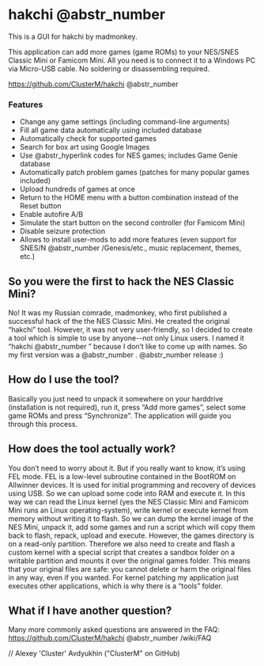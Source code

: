 # hakchi @abstr_number

This is a GUI for hakchi by madmonkey.

This application can add more games (game ROMs) to your NES/SNES Classic Mini or Famicom Mini. All you need is to connect it to a Windows PC via Micro-USB cable. No soldering or disassembling required.

https://github.com/ClusterM/hakchi @abstr_number 

### Features

  * Change any game settings (including command-line arguments)
  * Fill all game data automatically using included database
  * Automatically check for supported games
  * Search for box art using Google Images
  * Use @abstr_hyperlink codes for NES games; includes Game Genie database
  * Automatically patch problem games (patches for many popular games included)
  * Upload hundreds of games at once
  * Return to the HOME menu with a button combination instead of the Reset button
  * Enable autofire A/B
  * Simulate the start button on the second controller (for Famicom Mini)
  * Disable seizure protection
  * Allows to install user-mods to add more features (even support for SNES/N @abstr_number /Genesis/etc., music replacement, themes, etc.)



## So you were the first to hack the NES Classic Mini?

No! It was my Russian сomrade, madmonkey, who first published a successful hack of the the NES Classic Mini. He created the original “hakchi” tool. However, it was not very user-friendly, so I decided to create a tool which is simple to use by anyone--not only Linux users. I named it “hakchi @abstr_number ” because I don’t like to come up with names. So my first version was a @abstr_number . @abstr_number release :)

## How do I use the tool?

Basically you just need to unpack it somewhere on your harddrive (installation is not required), run it, press “Add more games”, select some game ROMs and press “Synchronize”. The application will guide you through this process.

## How does the tool actually work?

You don’t need to worry about it. But if you really want to know, it’s using FEL mode. FEL is a low-level subroutine contained in the BootROM on Allwinner devices. It is used for initial programming and recovery of devices using USB. So we can upload some code into RAM and execute it. In this way we can read the Linux kernel (yes the NES Classic Mini and Famicom Mini runs an Linux operating-system), write kernel or execute kernel from memory without writing it to flash. So we can dump the kernel image of the NES Mini, unpack it, add some games and run a script which will copy them back to flash, repack, upload and execute. However, the games directory is on a read-only partition. Therefore we also need to create and flash a custom kernel with a special script that creates a sandbox folder on a writable partition and mounts it over the original games folder. This means that your original files are safe: you cannot delete or harm the original files in any way, even if you wanted. For kernel patching my application just executes other applications, which is why there is a “tools” folder.

## What if I have another question?

Many more commonly asked questions are answered in the FAQ: https://github.com/ClusterM/hakchi @abstr_number /wiki/FAQ

// Alexey 'Cluster' Avdyukhin ("ClusterM" on GitHub)

